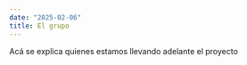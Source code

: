 ```yaml
---
date: "2025-02-06"
title: El grupo
---
```


Acá se explica quienes estamos llevando adelante el proyecto  